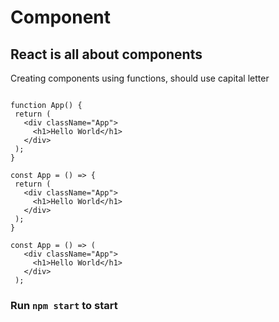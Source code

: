 # Component

## React is all about components

Creating components using functions, should use capital letter

```JSX

function App() {
 return (
   <div className="App">
     <h1>Hello World</h1>
   </div>
 );
}

```

```JSX
const App = () => {
 return (
   <div className="App">
     <h1>Hello World</h1>
   </div>
 );
}
```

```JSX
const App = () => (
   <div className="App">
     <h1>Hello World</h1>
   </div>
 );
```

### Run `npm start` to start
